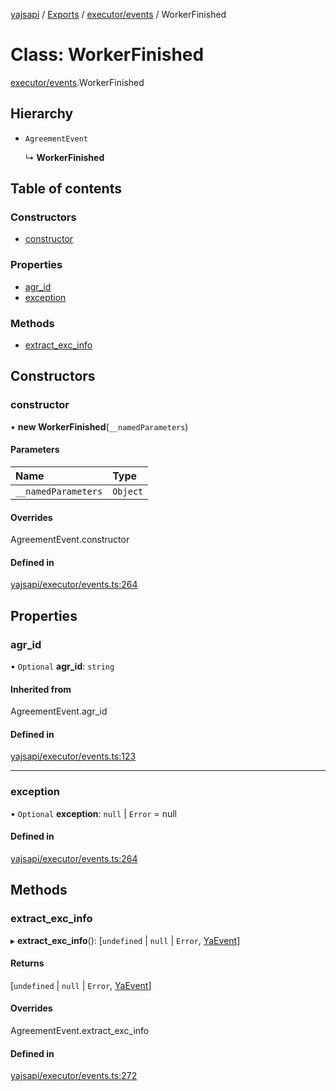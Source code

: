 [yajsapi](../README.md) / [Exports](../modules.md) / [executor/events](../modules/executor_events.md) / WorkerFinished

# Class: WorkerFinished

[executor/events](../modules/executor_events.md).WorkerFinished

## Hierarchy

- `AgreementEvent`

  ↳ **WorkerFinished**

## Table of contents

### Constructors

- [constructor](executor_events.workerfinished.md#constructor)

### Properties

- [agr\_id](executor_events.workerfinished.md#agr_id)
- [exception](executor_events.workerfinished.md#exception)

### Methods

- [extract\_exc\_info](executor_events.workerfinished.md#extract_exc_info)

## Constructors

### constructor

• **new WorkerFinished**(`__namedParameters`)

#### Parameters

| Name | Type |
| :------ | :------ |
| `__namedParameters` | `Object` |

#### Overrides

AgreementEvent.constructor

#### Defined in

[yajsapi/executor/events.ts:264](https://github.com/golemfactory/yajsapi/blob/8f42a91/yajsapi/executor/events.ts#L264)

## Properties

### agr\_id

• `Optional` **agr\_id**: `string`

#### Inherited from

AgreementEvent.agr\_id

#### Defined in

[yajsapi/executor/events.ts:123](https://github.com/golemfactory/yajsapi/blob/8f42a91/yajsapi/executor/events.ts#L123)

___

### exception

• `Optional` **exception**: ``null`` \| `Error` = null

#### Defined in

[yajsapi/executor/events.ts:264](https://github.com/golemfactory/yajsapi/blob/8f42a91/yajsapi/executor/events.ts#L264)

## Methods

### extract\_exc\_info

▸ **extract_exc_info**(): [`undefined` \| ``null`` \| `Error`, [YaEvent](executor_events.yaevent.md)]

#### Returns

[`undefined` \| ``null`` \| `Error`, [YaEvent](executor_events.yaevent.md)]

#### Overrides

AgreementEvent.extract\_exc\_info

#### Defined in

[yajsapi/executor/events.ts:272](https://github.com/golemfactory/yajsapi/blob/8f42a91/yajsapi/executor/events.ts#L272)
